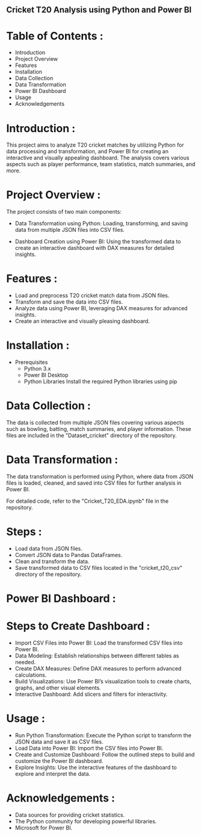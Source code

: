 ## Cricket T20 Analysis using Python and Power BI

# Table of Contents :
 - Introduction
 - Project Overview
 - Features
 - Installation
 - Data Collection
 - Data Transformation
 - Power BI Dashboard
 - Usage
 - Acknowledgements

# Introduction :
This project aims to analyze T20 cricket matches by utilizing Python for data processing and transformation, and Power BI for creating an interactive and visually appealing dashboard. The analysis covers various aspects such as player performance, team statistics, match summaries, and more.

# Project Overview :
The project consists of two main components:

 - Data Transformation using Python: Loading, transforming, and saving data from multiple JSON files into CSV files.

 - Dashboard Creation using Power BI: Using the transformed data to create an interactive dashboard with DAX measures for detailed insights.

# Features :
 - Load and preprocess T20 cricket match data from JSON files.
 - Transform and save the data into CSV files.
 - Analyze data using Power BI, leveraging DAX measures for advanced insights.
 - Create an interactive and visually pleasing dashboard.

# Installation :
- Prerequisites
  - Python 3.x
  - Power BI Desktop
  - Python Libraries
Install the required Python libraries using pip

# Data Collection :
The data is collected from multiple JSON files covering various aspects such as bowling, batting, match summaries, and player information. 
These files are included in the "Dataset_cricket"  directory of the repository.
  
# Data Transformation :
The data transformation is performed using Python, where data from JSON files is loaded, cleaned, and saved into CSV files for further analysis in Power BI.

For detailed code, refer to the "Cricket_T20_EDA.ipynb" file in the repository.

# Steps :
 - Load data from JSON files.
 - Convert JSON data to Pandas DataFrames.
 - Clean and transform the data.
 - Save transformed data to CSV files located in the "cricket_t20_csv" directory of the repository.

# Power BI Dashboard :
 # Steps to Create Dashboard :
  - Import CSV Files into Power BI: Load the transformed CSV files into Power BI.
 - Data Modeling: Establish relationships between different tables as needed.
  - Create DAX Measures: Define DAX measures to perform advanced calculations.
  - Build Visualizations: Use Power BI’s visualization tools to create charts, graphs, and other visual elements.
  - Interactive Dashboard: Add slicers and filters for interactivity.

# Usage :
 - Run Python Transformation: Execute the Python script to transform the JSON data and save it as CSV files.
 - Load Data into Power BI: Import the CSV files into Power BI.
 - Create and Customize Dashboard: Follow the outlined steps to build and customize the Power BI dashboard.
 - Explore Insights: Use the interactive features of the dashboard to explore and interpret the data.

# Acknowledgements :
 - Data sources for providing cricket statistics.
 - The Python community for developing powerful libraries.
 - Microsoft for Power BI.
